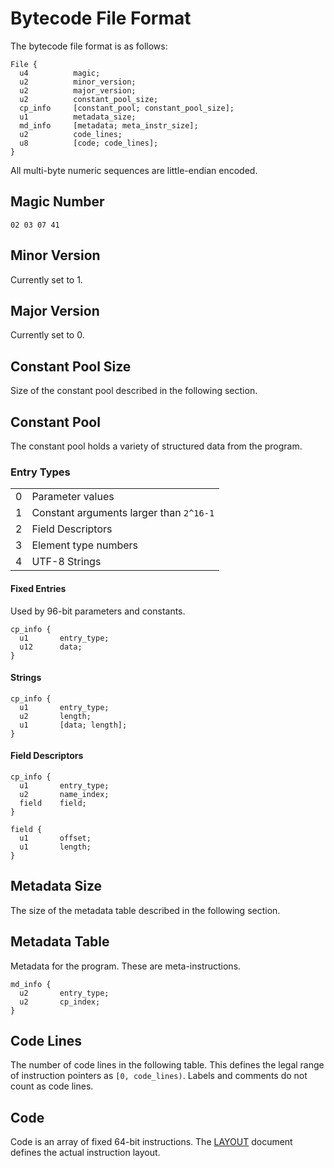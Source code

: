 # Bytecode File Format

The bytecode file format is as follows:

```
File {
  u4          magic;
  u2          minor_version;
  u2          major_version;
  u2          constant_pool_size;
  cp_info     [constant_pool; constant_pool_size];
  u1          metadata_size;
  md_info     [metadata; meta_instr_size];
  u2          code_lines;
  u8          [code; code_lines];
}
```

All multi-byte numeric sequences are little-endian encoded.

## Magic Number

```
02 03 07 41
```

## Minor Version

Currently set to 1.

## Major Version

Currently set to 0.

## Constant Pool Size

Size of the constant pool described in the following section.

## Constant Pool

The constant pool holds a variety of structured data from the program.

### Entry Types

|||
|---|---|
|0|Parameter values|
|1|Constant arguments larger than `2^16-1`|
|2|Field Descriptors|
|3|Element type numbers|
|4|UTF-8 Strings|

#### Fixed Entries

Used by 96-bit parameters and constants.

```
cp_info {
  u1       entry_type;
  u12      data;
}
```

#### Strings

```
cp_info {
  u1       entry_type;
  u2       length;
  u1       [data; length];
}
```

#### Field Descriptors

```
cp_info {
  u1       entry_type;
  u2       name_index;
  field    field;
}

field {
  u1       offset;
  u1       length;
}
```

## Metadata Size

The size of the metadata table described in the following section.

## Metadata Table

Metadata for the program. These are meta-instructions.

```
md_info {
  u2       entry_type;
  u2       cp_index;
}
```

## Code Lines

The number of code lines in the following table. This defines the legal range of instruction pointers as `[0, code_lines)`. Labels and comments do not count as code lines.

## Code

Code is an array of fixed 64-bit instructions. The [LAYOUT](LAYOUT.md) document defines the actual instruction layout.